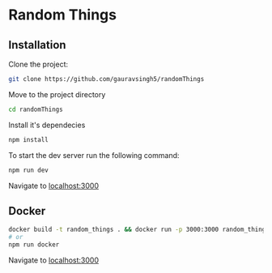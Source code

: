 # Random Things

## Installation

Clone the project:

```bash
git clone https://github.com/gauravsingh5/randomThings
```

Move to the project directory

```bash
cd randomThings
```

Install it's dependecies

```bash
npm install
```

To start the dev server run the following command:

```bash
npm run dev
```

Navigate to [localhost:3000](http://localhost:3000)

## Docker

```bash
docker build -t random_things . && docker run -p 3000:3000 random_things
# or
npm run docker
```

Navigate to [localhost:3000](http://localhost:3000)
